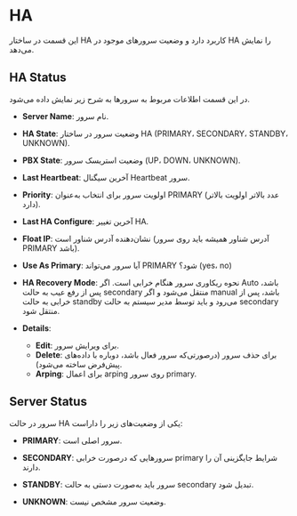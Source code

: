 

# HA
این قسمت در ساختار HA کاربرد دارد و وضعیت سرور‌‌های موجود در HA را نمایش می‌‌دهد.

## HA Status
در این قسمت اطلاعات مربوط به سرورها به شرح زیر نمایش داده می‌شود.

- **Server Name**: نام سرور.

- **HA State**: وضعیت سرور در ساختار HA (PRIMARY، SECONDARY، STANDBY، UNKNOWN).

- **PBX State**: وضعیت استریسک سرور (UP، DOWN، UNKNOWN).

- **Last Heartbeat**: آخرین سیگنال Heartbeat سرور.

- **Priority**: اولویت سرور برای انتخاب به‌‌عنوان PRIMARY (عدد بالاتر اولویت بالاتر دارد).

- **Last HA Configure**: آخرین تغییر HA.

- **Float IP**: نشان‌دهنده آدرس شناور است (آدرس شناور همیشه باید روی سرور PRIMARY باشد).

- **Use As Primary**: آیا سرور می‌‌تواند PRIMARY شود؟ (yes، no)

- **HA Recovery Mode**: نحوه ریکاوری سرور هنگام خرابی است. اگر Auto باشد، پس از رفع عیب به حالت secondary منتقل می‌شود و اگر manual باشد، پس از خرابی به حالت standby می‌رود و باید توسط مدیر سیستم به حالت secondary منتقل شود.

- **Details**:
	- **Edit**: برای ویرایش سرور.
	- **Delete**: برای حذف سرور (درصورتی‌‌که سرور فعال باشد، دوباره با داده‌‌های پیش‌‌فرض ساخته می‌شود).
	- **Arping**: برای اعمال arping روی سرور primary.
	
	
## Server Status
سرور در حالت HA یکی از وضعیت‌‌های زیر را داراست:

- **PRIMARY**: سرور اصلی است.

- **SECONDARY**: سرور‌‌هایی که درصورت خرابی primary شرایط جایگزینی آن را دارند.

- **STANDBY**: سرور باید به‌صورت دستی به حالت secondary تبدیل شود.

- **UNKNOWN**: وضعیت سرور مشخص نیست.